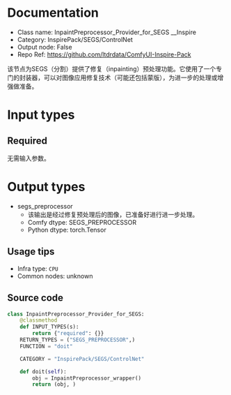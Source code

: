 
# Documentation
- Class name: InpaintPreprocessor_Provider_for_SEGS __Inspire
- Category: InspirePack/SEGS/ControlNet
- Output node: False
- Repo Ref: https://github.com/ltdrdata/ComfyUI-Inspire-Pack

该节点为SEGS（分割）提供了修复（inpainting）预处理功能。它使用了一个专门的封装器，可以对图像应用修复技术（可能还包括蒙版），为进一步的处理或增强做准备。

# Input types
## Required
无需输入参数。

# Output types
- segs_preprocessor
    - 该输出是经过修复预处理后的图像，已准备好进行进一步处理。
    - Comfy dtype: SEGS_PREPROCESSOR
    - Python dtype: torch.Tensor


## Usage tips
- Infra type: `CPU`
- Common nodes: unknown


## Source code
```python
class InpaintPreprocessor_Provider_for_SEGS:
    @classmethod
    def INPUT_TYPES(s):
        return {"required": {}}
    RETURN_TYPES = ("SEGS_PREPROCESSOR",)
    FUNCTION = "doit"

    CATEGORY = "InspirePack/SEGS/ControlNet"

    def doit(self):
        obj = InpaintPreprocessor_wrapper()
        return (obj, )

```
